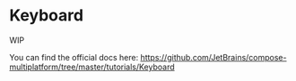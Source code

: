 # Keyboard

WIP

You can find the official docs here: https://github.com/JetBrains/compose-multiplatform/tree/master/tutorials/Keyboard
